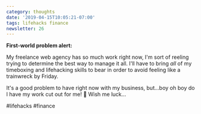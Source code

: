 ```yaml
---
category: thoughts
date: '2019-04-15T10:05:21-07:00'
tags: lifehacks finance
newsletter: 26
---
```


**First-world problem alert:**

My freelance web agency has so much work right now, I'm sort of reeling trying to determine the best way to manage it all. I'll have to bring *all* of my timeboxing and lifehacking skills to bear in order to avoid feeling like a trainwreck by Friday.

It's a good problem to have right now with my business, but…boy oh boy do I have my work cut out for me! 🤪 Wish me luck…

#lifehacks #finance